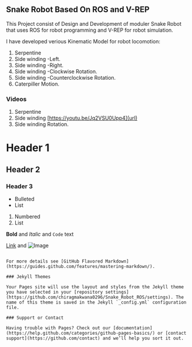 ## Snake Robot Based On ROS and V-REP

This Project consist of Design and Development of moduler Snake Robot that uses ROS for robot programming and V-REP for robot simulation.

I have developed verious Kinematic Model for robot locomotion:
1. Serpentine 
2. Side winding -Left. 
3. Side winding -Right.
4. Side winding -Clockwise Rotation.
5. Side winding -Counterclockwise Rotation.
6. Caterpiller Motion.


### Videos
1. Serpentine 
2. Side winding
[https://youtu.be/Jq2VSU0Upp4](url)
3. Side winding Rotation.


# Header 1
## Header 2
### Header 3

- Bulleted
- List

1. Numbered
2. List

**Bold** and _Italic_ and `Code` text

[Link](url) and ![Image](src)
```

For more details see [GitHub Flavored Markdown](https://guides.github.com/features/mastering-markdown/).

### Jekyll Themes

Your Pages site will use the layout and styles from the Jekyll theme you have selected in your [repository settings](https://github.com/chiragmakwana0296/Snake_Robot_ROS/settings). The name of this theme is saved in the Jekyll `_config.yml` configuration file.

### Support or Contact

Having trouble with Pages? Check out our [documentation](https://help.github.com/categories/github-pages-basics/) or [contact support](https://github.com/contact) and we’ll help you sort it out.
